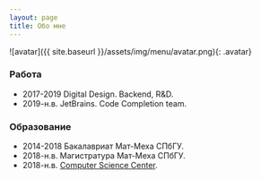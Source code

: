 ```yaml
---
layout: page
title: Обо мне
---
```

![avatar]({{ site.baseurl }}/assets/img/menu/avatar.png){: .avatar}

### Работа
- 2017-2019 Digital Design. Backend, R&D.
- 2019-н.в. JetBrains. Code Completion team.

### Образование
- 2014-2018 Бакалавриат Мат-Меха СПбГУ.
- 2018-н.в. Магистратура Мат-Меха СПбГУ.
- 2018-н.в. [Computer Science Center](https://compscicenter.ru/users/4626/).
